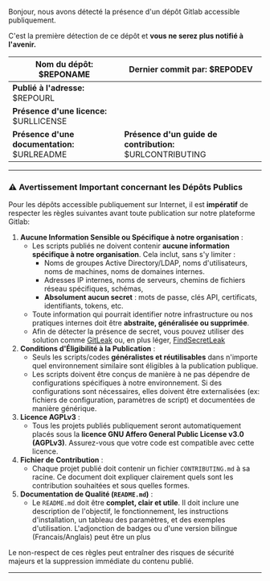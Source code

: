 

Bonjour, nous avons détecté la présence d'un dépôt Gitlab accessible publiquement.

C'est la première détection de ce dépôt et **vous ne serez plus notifié à l'avenir.** 

| **Nom du dépôt:** $REPONAME                  | **Dernier commit par:** $REPODEV                          |
| -------------------------------------------- | --------------------------------------------------------- |
| **Publié à l'adresse:** $REPOURL             |                                                           |
| **Présence d'une licence:** $URLLICENSE      |                                                           |
| **Présence d'une documentation:** $URLREADME | **Présence d'un guide de contribution:** $URLCONTRIBUTING |

---

### ⚠️ Avertissement Important concernant les Dépôts Publics 

Pour les dépôts accessible publiquement sur Internet, il est **impératif** de respecter les règles suivantes avant toute publication sur notre plateforme Gitlab:

1.  **Aucune Information Sensible ou Spécifique à notre organisation** :
    *   Les scripts publiés ne doivent contenir **aucune information spécifique à notre organisation**. Cela inclut, sans s'y limiter :
        *   Noms de groupes Active Directory/LDAP, noms d'utilisateurs, noms de machines, noms de domaines internes.
        *   Adresses IP internes, noms de serveurs, chemins de fichiers réseau spécifiques, schémas,
        *   **Absolument aucun secret** : mots de passe, clés API, certificats, identifiants, tokens, etc.
    *   Toute information qui pourrait identifier notre infrastructure ou nos pratiques internes doit être **abstraite, généralisée ou supprimée**.
    *   Afin de détecter la présence de secret, vous pouvez utiliser des solution comme [GitLeak](https://github.com/gitleaks/gitleaks) ou, en plus léger, [FindSecretLeak](https://gitlab.villejuif.fr/depots-public/findsecretsleak)
2.  **Conditions d'Éligibilité à la Publication** :
    *   Seuls les scripts/codes **généralistes et réutilisables** dans n'importe quel environnement similaire sont éligibles à la publication publique.
    *   Les scripts doivent être conçus de manière à ne pas dépendre de configurations spécifiques à notre environnement. Si des configurations sont nécessaires, elles doivent être externalisées (ex: fichiers de configuration, paramètres de script) et documentées de manière générique.
3.  **Licence AGPLv3** :
    *   Tous les projets publiés publiquement seront automatiquement placés sous la **licence GNU Affero General Public License v3.0 (AGPLv3)**. Assurez-vous que votre code est compatible avec cette licence.
4.  **Fichier de Contribution** :
    *   Chaque projet publié doit contenir un fichier `CONTRIBUTING.md` à sa racine. Ce document doit expliquer clairement quels sont les contribution souhaitées et sous quelles formes.
5.  **Documentation de Qualité (`README.md`)** :
    *   Le `README.md` doit être **complet, clair et utile**. Il doit inclure une description de l'objectif, le fonctionnement, les instructions d'installation, un tableau des paramètres, et des exemples d'utilisation. L'adjonction de badges ou d'une version bilingue (Francais/Anglais) peut être un plus

Le non-respect de ces règles peut entraîner des risques de sécurité majeurs et la suppression immédiate du contenu publié.

---